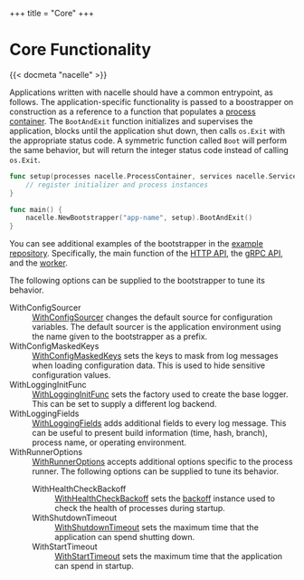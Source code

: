 +++
title = "Core"
+++

# Core Functionality

{{< docmeta "nacelle" >}}

<!-- Fold -->

Applications written with nacelle should have a common entrypoint, as follows. The application-specific functionality is passed to a boostrapper on construction as a reference to a function that populates a [process container](https://nacelle.dev/docs/core/process). The `BootAndExit` function initializes and supervises the application, blocks until the application shut down, then calls `os.Exit` with the appropriate status code. A symmetric function called `Boot` will perform the same behavior, but will return the integer status code instead of calling `os.Exit`.

```go
func setup(processes nacelle.ProcessContainer, services nacelle.ServiceContainer) error {
    // register initializer and process instances
}

func main() {
    nacelle.NewBootstrapper("app-name", setup).BootAndExit()
}
```

You can see additional examples of the bootstrapper in the [example repository](https://github.com/go-nacelle/example). Specifically, the main function of the [HTTP API](https://github.com/go-nacelle/example/blob/843979aaa86786784a1ca3646e8d0d1f69e29c65/cmd/http-api/main.go#L17), the [gRPC API](https://github.com/go-nacelle/example/blob/843979aaa86786784a1ca3646e8d0d1f69e29c65/cmd/grpc-api/main.go#L16), and the [worker](https://github.com/go-nacelle/example/blob/843979aaa86786784a1ca3646e8d0d1f69e29c65/cmd/worker/main.go#L17).

The following options can be supplied to the bootstrapper to tune its behavior.

<dl>
  <dt>WithConfigSourcer</dt>
  <dd><a href="https://godoc.org/github.com/go-nacelle/nacelle#WithConfigSourcer">WithConfigSourcer</a> changes the default source for configuration variables. The default sourcer is the application environment using the name given to the bootstrapper as a prefix.</dd>

  <dt>WithConfigMaskedKeys</dt>
  <dd><a href="https://godoc.org/github.com/go-nacelle/nacelle#WithConfigMaskedKeys">WithConfigMaskedKeys</a> sets the keys to mask from log messages when loading configuration data. This is used to hide sensitive configuration values.</dd>

  <dt>WithLoggingInitFunc</dt>
  <dd><a href="https://godoc.org/github.com/go-nacelle/nacelle#WithLoggingInitFunc">WithLoggingInitFunc</a> sets the factory used to create the base logger. This can be set to supply a different log backend.</dd>

  <dt>WithLoggingFields</dt>
  <dd><a href="https://godoc.org/github.com/go-nacelle/nacelle#WithLoggingFields">WithLoggingFields</a> adds additional fields to every log message. This can be useful to present build information (time, hash, branch), process name, or operating environment.</dd>

  <dt>WithRunnerOptions</dt>
  <dd>
    <a href="https://godoc.org/github.com/go-nacelle/nacelle#WithRunnerOptions">WithRunnerOptions</a> accepts additional options specific to the process runner. The following options can be supplied to tune its behavior.
    <!---->
    <dl>
      <dt>WithHealthCheckBackoff</dt>
      <dd><a href="https://godoc.org/github.com/go-nacelle/process#WithHealthCheckBackoff">WithHealthCheckBackoff</a> sets the <a href="https://github.com/efritz/backoff">backoff</a> instance used to check the health of processes during startup. </dd>
      <!---->
      <dt>WithShutdownTimeout</dt>
      <dd><a href="https://godoc.org/github.com/go-nacelle/process#WithShutdownTimeout">WithShutdownTimeout</a> sets the maximum time that the application can spend shutting down.</dd>
      <!---->
      <dt>WithStartTimeout</dt>
      <dd><a href="https://godoc.org/github.com/go-nacelle/process#WithStartTimeout">WithStartTimeout</a> sets the maximum time that the application can spend in startup.</dd>
    </dl>
  </dd>
</dl>
